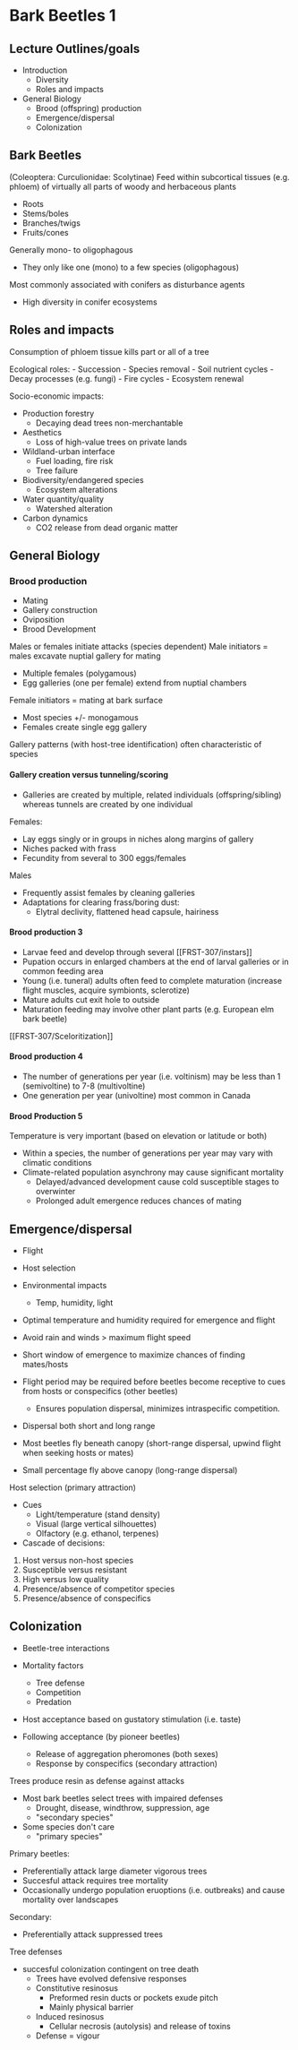 # Bark Beetles 1
## Lecture Outlines/goals
- Introduction
	- Diversity
	- Roles and impacts
- General Biology
	- Brood (offspring) production
	- Emergence/dispersal
	- Colonization

## Bark Beetles
(Coleoptera: Curculionidae: Scolytinae)
Feed within subcortical tissues (e.g. phloem) of virtually all parts of woody and herbaceous plants
- Roots
- Stems/boles
- Branches/twigs
- Fruits/cones

Generally mono- to oligophagous
- They only like one (mono) to a few species (oligophagous)

Most commonly associated with conifers as disturbance agents
- High diversity in conifer ecosystems

## Roles and impacts
Consumption of phloem tissue kills part or all of a tree

Ecological roles:
	- Succession
		- Species removal
	- Soil nutrient cycles
		- Decay processes (e.g. fungi)
	- Fire cycles
		- Ecosystem renewal

Socio-economic impacts:
- Production forestry
	- Decaying dead trees non-merchantable
- Aesthetics
	- Loss of high-value trees on private lands
- Wildland-urban interface
	- Fuel loading, fire risk
	- Tree failure
- Biodiversity/endangered species
	- Ecosystem alterations
- Water quantity/quality
	- Watershed alteration
- Carbon dynamics
	- CO2 release from dead organic matter


## General Biology
### Brood production
- Mating
- Gallery construction
- Oviposition
- Brood Development


Males or females initiate attacks (species dependent)
Male initiators = males excavate nuptial gallery for mating
- Multiple females (polygamous)
- Egg galleries (one per female) extend from nuptial chambers

Female initiators = mating at bark surface
- Most species +/- monogamous
- Females create single egg gallery

Gallery patterns (with host-tree identification) often characteristic of species



#### Gallery creation versus tunneling/scoring
- Galleries are created by multiple, related individuals (offspring/sibling) whereas tunnels are created by one individual


Females:
- Lay eggs singly or in groups in niches along margins of gallery
- Niches packed with frass
- Fecundity from several to 300 eggs/females

Males
- Frequently assist females by cleaning galleries
- Adaptations for clearing frass/boring dust:
	- Elytral declivity, flattened head capsule, hairiness


#### Brood production 3
- Larvae feed and develop through several [[FRST-307/instars]]
- Pupation occurs in enlarged chambers at the end of larval galleries or in common feeding area
- Young (i.e. tuneral) adults often feed to complete maturation (increase flight muscles, acquire symbionts, sclerotize)
- Mature adults cut exit hole to outside
- Maturation feeding may involve other plant parts (e.g. European elm bark beetle)

[[FRST-307/Sceloritization]]


#### Brood production 4
- The number of generations per year (i.e. voltinism) may be less than 1 (semivoltine) to 7-8 (multivoltine)
- One generation per year (univoltine) most common in Canada


#### Brood Production 5
Temperature is very important (based on elevation or latitude or both)

- Within a species, the number of generations per year may vary with climatic conditions
- Climate-related population asynchrony may cause significant mortality
	- Delayed/advanced development cause cold susceptible stages to overwinter
	- Prolonged adult emergence reduces chances of mating


## Emergence/dispersal
- Flight
- Host selection
- Environmental impacts
	- Temp, humidity, light


- Optimal temperature and humidity required for emergence and flight
- Avoid rain and winds > maximum flight speed
- Short window of emergence to maximize chances of finding mates/hosts


- Flight period may be required before beetles become receptive to cues from hosts or conspecifics (other beetles)
	- Ensures population dispersal, minimizes intraspecific competition.

- Dispersal both short and long range
- Most beetles fly beneath canopy (short-range dispersal, upwind flight when seeking hosts or mates)
- Small percentage fly above canopy (long-range dispersal)


Host selection (primary attraction)
- Cues
	- Light/temperature (stand density)
	- Visual (large vertical silhouettes)
	- Olfactory (e.g. ethanol, terpenes)
- Cascade of decisions:
1. Host versus non-host species
2. Susceptible versus resistant
3. High versus low quality
4. Presence/absence of competitor species
5. Presence/absence of conspecifics


## Colonization
- Beetle-tree interactions
- Mortality factors
	- Tree defense
	- Competition
	- Predation

- Host acceptance based on gustatory stimulation (i.e. taste)
- Following acceptance (by pioneer beetles)
	- Release of aggregation pheromones (both sexes)
	- Response by conspecifics (secondary attraction)



Trees produce resin as defense against attacks
- Most bark beetles select trees with impaired defenses
	- Drought, disease, windthrow, suppression, age
	- "secondary species"
- Some species don't care
	- "primary species"

Primary beetles:
- Preferentially attack large diameter vigorous trees
- Succesful attack requires tree mortality
- Occasionally undergo population eruoptions (i.e. outbreaks) and cause mortality over landscapes

Secondary:
- Preferentially attack suppressed trees


Tree defenses
- succesful colonization contingent on tree death
	- Trees have evolved defensive responses
	- Constitutive resinosus
		- Preformed resin ducts or pockets exude pitch
		- Mainly physical barrier
	- Induced resinosus
		- Cellular necrosis (autolysis) and release of toxins
	- Defense = vigour